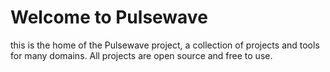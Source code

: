 # Welcome to Pulsewave

this is the home of the Pulsewave project, a collection of projects and tools for many domains. All projects are open source and free to use.
